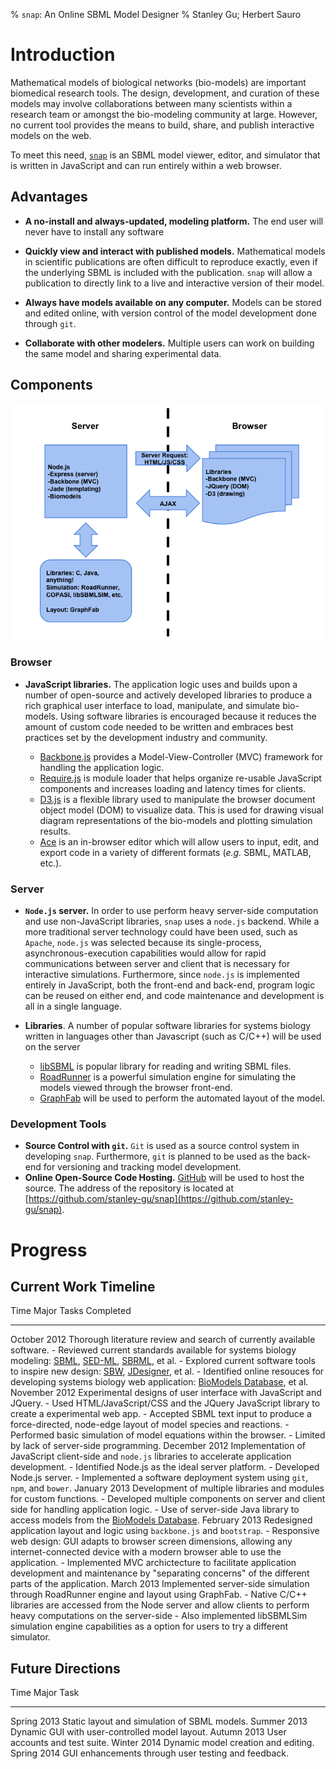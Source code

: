 % `snap`: An Online SBML Model Designer
% Stanley Gu; Herbert Sauro

# Introduction

Mathematical models of biological networks (bio-models) are important
biomedical research tools. The design, development, and curation of these
models may involve collaborations between many scientists within a research
team or amongst the bio-modeling community at large. However, no current tool
provides the means to build, share, and publish interactive models on the web.

To meet this need, [`snap`](http://stanley-gu.github.com/snap/) is an SBML
model viewer, editor, and simulator that is written in JavaScript and can run
entirely within a web browser.

## Advantages

-	**A no-install and always-updated, modeling platform.** The end user
	will never have to install any software

-	**Quickly view and interact with published models.** Mathematical
	models in scientific publications are often difficult to reproduce
	exactly, even if the underlying SBML is included with the
	publication. `snap` will allow a publication to directly link to a
	live and interactive version of their model.

-	**Always have models available on any computer.** Models can be
	stored and edited online, with version control of the model
	development done through `git`.

-	**Collaborate with other modelers.** Multiple users can work on
	building the same model and sharing experimental data.

## Components

![`snap` architecture](images/architecture.png)

### Browser

-	**JavaScript libraries.** The application logic uses and builds upon a
	number of open-source and actively developed libraries to produce a rich
	graphical user interface to load, manipulate, and simulate bio-models.
	Using software libraries is encouraged because it reduces the amount of
	custom code needed to be written and embraces best practices set by the
	development industry and community.

	-	[Backbone.js](http://backbonejs.org/) provides a Model-View-Controller
		(MVC) framework for handling the application logic.
	-	[Require.js](http://requirejs.org/) is module loader that helps
		organize re-usable JavaScript components and increases loading and
		latency times for clients.
	-	[D3.js](http://d3js.org/) is a flexible library used to manipulate the
		browser document object model (DOM) to visualize data. This is used for
		drawing visual diagram representations of the bio-models and plotting
		simulation results.
	-	[Ace](http://ace.ajax.org/) is an in-browser editor which will allow
		users to input, edit, and export code in a variety of different formats
		(*e.g.* SBML, MATLAB, etc.).

### Server
-	**`Node.js` server.** In order to use perform heavy server-side
	computation and use non-JavaScript libraries, `snap` uses a
	`node.js` backend. While a more traditional server technology could
	have been used, such as `Apache`, `node.js` was selected because its
	single-process, asynchronous-execution capabilities would allow for
	rapid communications between server and client that is necessary for
	interactive simulations. Furthermore, since `node.js` is implemented
	entirely in JavaScript, both the front-end and back-end, program
	logic can be reused on either end, and code maintenance and
	development is all in a single language.

-	**Libraries**. A number of popular software libraries for systems biology
	written in languages other than Javascript (such as C/C++) will be used on
	the server 
	-	[libSBML](http://sbml.org/Software/libSBML) is popular library for
		reading and writing SBML files.
	-	[RoadRunner](https://code.google.com/p/roadrunnerlib/) is a powerful
		simulation engine for simulating the models viewed through the browser
		front-end.
	-	[GraphFab](https://code.google.com/p/graphfab/) will be used to perform
		the automated layout of the model.

### Development Tools

-	**Source Control with `git`.** `Git` is used as a source control system in
	developing `snap`. Furthermore, `git` is planned to be used as the back-end
	for versioning and tracking model development.
-	**Online Open-Source Code Hosting.** [GitHub](https://github.com/) will be
	used to host the source. The address of the repository is located at
	[https://github.com/stanley-gu/snap](https://github.com/stanley-gu/snap).

# Progress

## Current Work Timeline

Time				Major Tasks Completed
----				---------------------
October 2012		Thorough literature review and search of currently available
					software.
					-  Reviewed current standards available for systems biology
					   modeling: [SBML](http://sbml.org/Main_Page), [SED-ML](http://sed-ml.org/), [SBRML](http://www.comp-sys-bio.org/tiki-index.php?page=SBRML), et al.
					-  Explored current software tools to inspire new design:
					[SBW](http://sbw.sourceforge.net/), [JDesigner](http://jdesigner.sourceforge.net/Site/JDesigner.html), et al.
					-  Identified online resouces for developing systems
					   biology web application: [BioModels Database](http://www.ebi.ac.uk/biomodels-main/), et al.
November 2012		Experimental designs of user interface with JavaScript and
					JQuery.
					-  Used HTML/JavaScript/CSS and the JQuery JavaScript
					   library to create a experimental web app.
					-  Accepted SBML text input to produce a force-directed,
					   node-edge layout of model species and reactions.
					-  Performed basic simulation of model equations within the
					   browser.
					-  Limited by lack of server-side programming.
December 2012		Implementation of JavaScript client-side and
					`node.js` libraries to accelerate application development.
					-  Identified Node.js as the ideal server platform.
					-  Developed Node.js server.
					-  Implemented a software deployment system using `git`,
					   `npm`, and `bower`.
January 2013		Development of multiple libraries and modules for custom
					functions. 
					-  Developed multiple components on server and client side
					   for handling application logic.
					-  Use of server-side Java library to access models from
					   the [BioModels Database](http://www.ebi.ac.uk/biomodels-main/).
February 2013		Redesigned application layout and logic using `backbone.js`
					and `bootstrap`.
					-  Responsive web design: GUI adapts to browser screen
					   dimensions, allowing any internet-connected device with
					   a modern browser able to use the application.
					-  Implemented MVC archictecture to facilitate application
					   development and maintenance by "separating concerns" of
					   the different parts of the application.
March 2013			Implemented server-side simulation through RoadRunner engine
					and layout using GraphFab.
					-  Native C/C++ libraries are accessed from the Node server
					   and allow clients to perform heavy computations on the
					   server-side 
					-  Also implemented libSBMLSim simulation engine
					   capabilities as a option for users to try a different
					   simulator.

## Future Directions

Time				Major Task
----				----------
Spring 2013			Static layout and simulation of SBML models.
Summer 2013			Dynamic GUI with user-controlled model layout.
Autumn 2013			User accounts and test suite.
Winter 2014			Dynamic model creation and editing.
Spring 2014			GUI enhancements through user testing and feedback.

